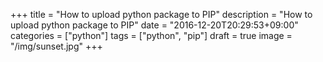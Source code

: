 +++
title = "How to upload python package to PIP"
description = "How to upload python package to PIP"
date = "2016-12-20T20:29:53+09:00"
categories = ["python"]
tags = ["python", "pip"]
draft = true
image = "/img/sunset.jpg"
+++

